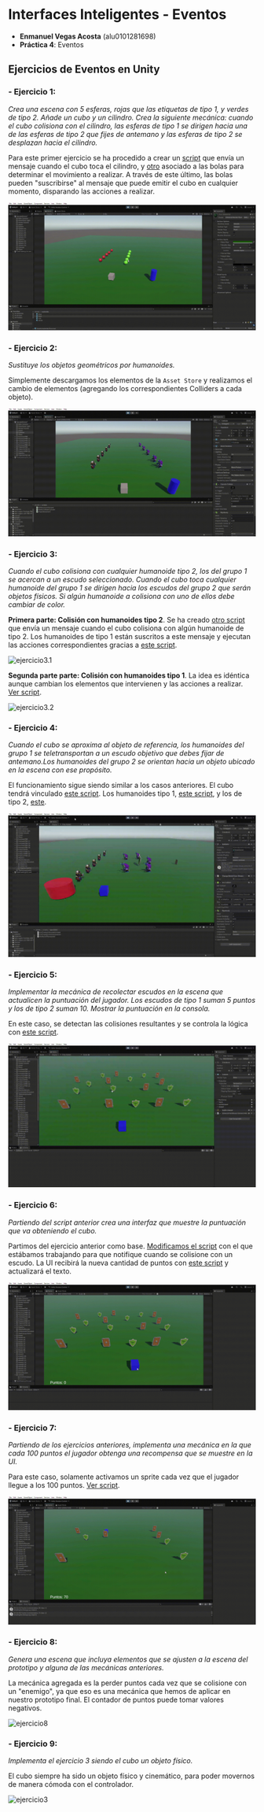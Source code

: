 # Interfaces Inteligentes - Eventos

- **Enmanuel Vegas Acosta** (alu0101281698)
- **Práctica 4**: Eventos

## **Ejercicios de Eventos en Unity**

### **- Ejercicio 1:**

_Crea una escena con 5 esferas, rojas que las etiquetas de tipo 1, y verdes de tipo 2. Añade un cubo y un cilindro. Crea la siguiente mecánica: cuando el cubo colisiona con el cilindro, las esferas de tipo 1 se dirigen hacia una de las esferas de tipo 2 que fijes de antemano y las esferas de tipo 2 se desplazan hacia el cilindro._

Para este primer ejercicio se ha procedido a crear un [script](/scripts/NotifyCollisionCylinder.cs) que envía un mensaje cuando el cubo toca el cilindro, y [otro](/scripts/BallHumanoidAnswer.cs) asociado a las bolas para determinar el movimiento a realizar. A través de este último, las bolas pueden "suscribirse" al mensaje que puede emitir el cubo en cualquier momento, disparando las acciones a realizar.

![ejercicio1](./images/ej1.gif)

### **- Ejercicio 2:**

_Sustituye los objetos geométricos por humanoides._

Simplemente descargamos los elementos de la `Asset Store` y realizamos el cambio de elementos (agregando los correspondientes Colliders a cada objeto).

![ejercicio2](./images/ej2.gif)

### **- Ejercicio 3:**

_Cuando el cubo colisiona con cualquier humanoide tipo 2, los del grupo 1 se acercan a un escudo seleccionado. Cuando el cubo toca cualquier humanoide del grupo 1 se dirigen hacia los escudos del grupo 2 que serán objetos físicos. Si algún humanoide a colisiona con uno de ellos debe cambiar de color._

**Primera parte: Colisión con humanoides tipo 2**. Se ha creado [otro script](./scripts/NotifyCollHumanoids.cs) que envía un mensaje cuando el cubo colisiona con algún humanoide de tipo 2. Los humanoides de tipo 1 están suscritos a este mensaje y ejecutan las acciones correspondientes gracias a [este script](./scripts/CollHumanoid2Answer.cs).

![ejercicio3.1](./images/ej3.1.gif)

**Segunda parte parte: Colisión con humanoides tipo 1**. La idea es idéntica aunque cambian los elementos que intervienen y las acciones a realizar. [Ver script](./scripts/CollHumanoid1Answer.cs).

![ejercicio3.2](./images/ej3.2.gif)

### **- Ejercicio 4:**

_Cuando el cubo se aproxima al objeto de referencia, los humanoides del grupo 1 se teletransportan a un escudo objetivo que debes fijar de antemano.Los humanoides del grupo 2 se orientan hacia un objeto ubicado en la escena con ese propósito._

El funcionamiento sigue siendo similar a los casos anteriores. El cubo tendrá vinculado [este script](./scripts/ejercicio4/NotifyCollTransporter.cs). Los humanoides tipo 1, [este script](./scripts/ejercicio4/CollTransportHuman1Answer.cs), y los de tipo 2, [este](./scripts/ejercicio4/CollTransportHuman2Answer.cs).

![ejercicio4](./images/ej4.gif)

### **- Ejercicio 5:**

_Implementar la mecánica de recolectar escudos en la escena que actualicen la puntuación del jugador. Los escudos de tipo 1 suman 5 puntos y los de tipo 2 suman 10. Mostrar la puntuación en la consola._

En este caso, se detectan las colisiones resultantes y se controla la lógica con [este script](./scripts/ejercicio5/IncreasePoints.cs).

![ejercicio5](./images/ej5.gif)

### **- Ejercicio 6:**

_Partiendo del script anterior crea una interfaz que muestre la puntuación que va obteniendo el cubo._

Partimos del ejercicio anterior como base. [Modificamos el script](scripts/ejercicio6_8/ShowPoints.cs) con el que estábamos trabajando para que notifique cuando se colisione con un escudo. La UI recibirá la nueva cantidad de puntos con [este script](scripts/ejercicio6_8/ShowPoints.cs) y actualizará el texto.

![ejercicio6](./images/ej6.gif)

### **- Ejercicio 7:**

_Partiendo de los ejercicios anteriores, implementa una mecánica en la que cada 100 puntos el jugador obtenga una recompensa que se muestre en la UI._

Para este caso, solamente activamos un sprite cada vez que el jugador llegue a los 100 puntos. [Ver script](./scripts/ejercicio6_8/ShowPoints.cs). 

![ejercicio7](./images/ej7.gif)

### **- Ejercicio 8:**

_Genera una escena que incluya elementos que se ajusten a la escena del prototipo y alguna de las mecánicas anteriores._

La mecánica agregada es la perder puntos cada vez que se colisione con un "enemigo", ya que eso es una mecánica que hemos de aplicar en nuestro prototipo final. El contador de puntos puede tomar valores negativos.

![ejercicio8](./images/ej8.gif)

### **- Ejercicio 9:**

_Implementa el ejercicio 3 siendo el cubo un objeto físico._

El cubo siempre ha sido un objeto físico y cinemático, para poder movernos de manera cómoda con el controlador.

![ejercicio3](./images/ej3.gif)
